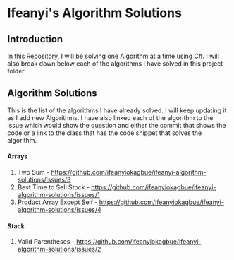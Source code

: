 # Ifeanyi's Algorithm Solutions

## Introduction
In this Repository, I will be solving one Algorithm at a time using C#. I will also break down below each of the algorithms I have solved in this project folder.

## Algorithm Solutions
This is the list of the algorithms I have already solved. I will keep updating it as I add new Algorithms. I have also linked each of the algorithm to the issue which 
would show the question and either the commit that shows the code or a link to the class that has the code snippet that solves the algorithm.

#### Arrays
1. Two Sum - https://github.com/ifeanyiokagbue/ifeanyi-algorithm-solutions/issues/3
2. Best Time to Sell Stock - https://github.com/ifeanyiokagbue/ifeanyi-algorithm-solutions/issues/1
3. Product Array Except Self - https://github.com/ifeanyiokagbue/ifeanyi-algorithm-solutions/issues/4

#### Stack
1. Valid Parentheses - https://github.com/ifeanyiokagbue/ifeanyi-algorithm-solutions/issues/2
